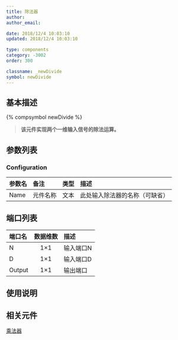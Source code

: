 ```yaml
---
title: 除法器
author: 
author_email:

date: 2018/12/4 10:03:10
updated: 2018/12/4 10:03:10

type: components
category: -3002
order: 300

classname: _newDivide
symbol: newDivide
---
```

## 基本描述
{% compsymbol newDivide %}

> **该元件实现两个一维输入信号的除法运算。**

## 参数列表
### Configuration
| 参数名 | 备注 | 类型 | 描述 |
| :--- | :--- | :--: | :--- |
| Name | 元件名称 | 文本 | 此处输入除法器的名称（可缺省） |


## 端口列表

| 端口名 | 数据维数 | 描述 |
| :--- | :--:  | :--- |
| N | 1×1 |输入端口N |
| D | 1×1 |输入端口D |
| Output | 1×1 |输出端口 |

## 使用说明



## 相关元件

[乘法器](comp_newMultiply.html)
